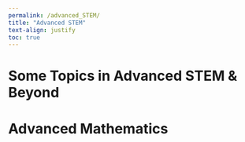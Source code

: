 ```yaml
---
permalink: /advanced_STEM/
title: "Advanced STEM"
text-align: justify
toc: true
---
```


Some Topics in Advanced STEM & Beyond
======

# Advanced Mathematics